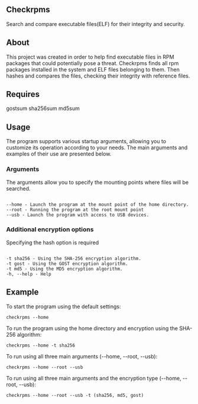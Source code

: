 ## Checkrpms

Search and compare executable files(ELF) for their integrity and security.


## About 
This project was created in order to help find executable files in RPM packages that could potentially pose a threat. 
Checkrpms finds all rpm packages installed in the system and ELF files belonging to them.
Then hashes and compares the files, checking their integrity with reference files.

## Requires

gostsum
sha256sum
md5sum

## Usage

The program supports various startup arguments, allowing you to customize its operation according to your needs. 
The main arguments and examples of their use are presented below.

### Arguments

The arguments allow you to specify the mounting points where files will be searched.
```

--home - Launch the program at the mount point of the home directory.
--root - Running the program at the root mount point
--usb - Launch the program with access to USB devices.
```

### Additional encryption options

Specifying the hash option is required 
```

-t sha256 - Using the SHA-256 encryption algorithm.
-t gost - Using the GOST encryption algorithm.
-t md5 - Using the MD5 encryption algorithm.
-h, --help - Help
```

## Example  

To start the program using the default settings:
```
checkrpms --home
```

To run the program using the home directory and encryption using the SHA-256 algorithm:
```
checkrpms --home -t sha256
```

To run using all three main arguments (--home, --root, --usb):
```
checkrpms --home --root --usb
```

To run using all three main arguments and the encryption type (--home, --root, --usb):
```
checkrpms --home --root --usb -t (sha256, md5, gost)
```
